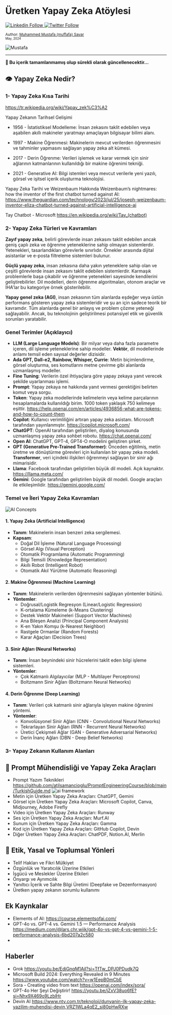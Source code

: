 # Üretken Yapay Zeka Atöylesi

  <a class="header-badge" target="_blank" href="https://www.linkedin.com/in/muffafa/">
    <img alt= "Linkedin Follow" src="https://img.shields.io/badge/style--5eba00.svg?label=LinkedIn&logo=linkedin&style=social">
  </a>
  <a class="header-badge" target="_blank" href="https://twitter.com/muffafa">
    <img alt="Twitter Follow" src="https://img.shields.io/twitter/follow/muffafa?style=social">
  </a>

  <sub>Author:
    <a href="https://linktr.ee/muffafa" target="_blank">Muhammed Mustafa (muffafa) Savar</a><br>
    <small> May, 2024</small>
  </sub>

![Mustafa](<Mustafa_Header.png>)

---

**🚨 Bu içerik tamamlanmamış olup sürekli olarak güncellenecektir...**

## 👁️ Yapay Zeka Nedir?

### 1- Yapay Zeka Kısa Tarihi

<https://tr.wikipedia.org/wiki/Yapay_zek%C3%A2>

Yapay Zekanın Tarihsel Gelişimi

- 1956 - İstatistiksel Modelleme: İnsan zekasını taklit edebilen veya aşabilen akıllı makineler yaratmayı amaçlayan bilgisayar bilimi alanı.
  
- 1997 - Makine Öğrenmesi: Makinelerin mevcut verilerden öğrenmesini ve tahminler yapmasını sağlayan yapay zeka alt kümesi.
  
- 2017 - Derin Öğrenme: Verileri işlemek ve karar vermek için sinir ağlarının katmanlarının kullanıldığı bir makine öğrenimi tekniği.

- 2021 - Generative AI: Bilgi istemleri veya mevcut verilerle yeni yazılı, görsel ve işitsel içerik oluşturma teknolojisi.

Yapay Zeka Tarihi ve Weizenbaum Hakkında
Weizenbaum’s nightmares: how the inventor of the first chatbot turned
against AI:
<https://www.theguardian.com/technology/2023/jul/25/joseph-weizenbaum-inventor-eliza-chatbot-turned-against-artificial-intelligence-ai>

Tay Chatbot - Microsoft
<https://en.wikipedia.org/wiki/Tay_(chatbot)>

### 2- Yapay Zeka Türleri ve Kavramları

**Zayıf yapay zeka**, belirli görevlerde insan zekasını taklit edebilen ancak geniş çaplı zeka ve öğrenme yeteneklerine sahip olmayan sistemlerdir. Yetenekleri, tasarlandıkları görevlerle sınırlıdır. Örnekler arasında dijital asistanlar ve e-posta filtreleme sistemleri bulunur.

**Güçlü yapay zeka**, insan zekasına daha yakın yeteneklere sahip olan ve çeşitli görevlerde insan zekasını taklit edebilen sistemlerdir. Karmaşık problemlerle başa çıkabilir ve öğrenme yetenekleri sayesinde kendilerini geliştirebilirler. Dil modelleri, derin öğrenme algoritmaları, otonom araçlar ve İHA'lar bu kategoriye örnek gösterilebilir.

**Yapay genel zeka (AGI)**, insan zekasının tüm alanlarda eşdeğer veya üstün performans gösteren yapay zeka sistemleridir ve şu an için sadece teorik bir kavramdır. Tüm alanlarda genel bir anlayış ve problem çözme yeteneği sağlayabilir. Ancak, bu teknolojinin geliştirilmesi potansiyel etik ve güvenlik sorunları yaratabilir.

### Genel Terimler (Açıklayıcı)

- **LLM (Large Language Models)**: Bir milyar veya daha fazla parametre içeren, dil işleme yeteneklerine sahip modeller. **Vektör**, dil modellerinde anlamı temsil eden sayısal değerler dizisidir.
- **Ada GPT, Dall-e2, Rainbow, Whisper, Currie**: Metin biçimlendirme, görsel oluşturma, ses komutlarını metne çevirme gibi alanlarda uzmanlaşmış modeller.
- **Fine Tuning**: Verilerin özel ihtiyaçlara göre yapay zekaya yanıt verecek şekilde uyarlanması işlemi.
- **Prompt**: Yapay zekaya ne hakkında yanıt vermesi gerektiğini belirten komut veya sorgu.
- **Token**: Yapay zeka modellerinde kelimelerin veya kelime parçalarının hesaplamalarda kullanıldığı birim. 1000 token yaklaşık 750 kelimeye eşittir. <https://help.openai.com/en/articles/4936856-what-are-tokens-and-how-to-count-them>
- **Copilot**: Kullanıcı verimliliğini artıran yapay zeka asistanı. Microsoft tarafından yayınlanmıştır. <https://copilot.microsoft.com/>
- **ChatGPT**: OpenAI tarafından geliştirilen, diyalog konusunda uzmanlaşmış yapay zeka sohbet robotu. <https://chat.openai.com/>
- **Open AI**: ChatGPT, GPT-4, GPT4-O modelini geliştiren şirket.
- **GPT (Generative Pre-Trained Transformer)**: Önceden eğitilmiş, metin üretme ve dönüştürme görevleri için kullanılan bir yapay zeka modeli. **Transformer**, veri içindeki ilişkileri öğrenmeyi sağlayan bir sinir ağı mimarisidir.
- **Llama**: Facebook tarafından geliştirilen büyük dil modeli. Açık kaynaktır. <https://llama.meta.com/>
- **Gemini**: Google tarafından geliştirilen büyük dil modeli. Google araçları ile etkileşimlidir. <https://gemini.google.com/>

### Temel ve İleri Yapay Zeka Kavramları

![AI Concepts](ai_concepts.jpeg)

#### 1. Yapay Zeka (Artificial Intelligence)

- **Tanım**: Makinelerin insan benzeri zeka sergilemesi.
- **Kapsam**:
  - Doğal Dil İşleme (Natural Language Processing)
  - Görsel Algı (Visual Perception)
  - Otomatik Programlama (Automatic Programming)
  - Bilgi Temsili (Knowledge Representation)
  - Akıllı Robot (Intelligent Robot)
  - Otomatik Akıl Yürütme (Automatic Reasoning)

#### 2. Makine Öğrenmesi (Machine Learning)

- **Tanım**: Makinelerin verilerden öğrenmesini sağlayan yöntemler bütünü.
- **Yöntemler**:
  - Doğrusal/Logistik Regresyon (Linear/Logistic Regression)
  - K-ortalama Kümeleme (k-Means Clustering)
  - Destek Vektör Makineleri (Support Vector Machines)
  - Ana Bileşen Analizi (Principal Component Analysis)
  - K-en Yakın Komşu (k-Nearest Neighbor)
  - Rastgele Ormanlar (Random Forests)
  - Karar Ağaçları (Decision Trees)

#### 3. Sinir Ağları (Neural Networks)

- **Tanım**: İnsan beynindeki sinir hücrelerini taklit eden bilgi işleme sistemleri.
- **Yöntemler**:
  - Çok Katmanlı Algılayıcılar (MLP - Multilayer Perceptrons)
  - Boltzmann Sinir Ağları (Boltzmann Neural Networks)

#### 4. Derin Öğrenme (Deep Learning)

- **Tanım**: Verileri çok katmanlı sinir ağlarıyla işleyen makine öğrenimi yöntemi.
- **Yöntemler**:
  - Konvolüsyonel Sinir Ağları (CNN - Convolutional Neural Networks)
  - Tekrarlayan Sinir Ağları (RNN - Recurrent Neural Networks)
  - Üretici Çekişmeli Ağlar (GAN - Generative Adversarial Networks)
  - Derin İnanç Ağları (DBN - Deep Belief Networks)

### 3- Yapay Zekanın Kullanım Alanları

## 🤖 Prompt Mühendisliği ve Yapay Zeka Araçları

- Prompt Yazım Teknikleri <https://github.com/atilsamancioglu/PromptEngineeringCourse/blob/main/TurkishGuide.md>
![ai framework](ai-framework.jpeg)
- Metin için Üretken Yapay Zeka Araçları: ChatGPT, Gemini
- Görsel için Üretken Yapay Zeka Araçları: Microsoft Copilot, Canva, Midjourney, Adobe Firefly
- Video için Üretken Yapay Zeka Araçları: Runway
- Ses için Üretken Yapay Zeka Araçları: Murf.AI
- Sunum için Üretken Yapay Zeka Araçları: Gamma
- Kod için Üretken Yapay Zeka Araçları: GitHub Copilot, Devin
- Diğer Üretken Yapay Zeka Araçları: ChatPDF, Notion.AI, Merlin

## 👀 Etik, Yasal ve Toplumsal Yönleri

- Telif Hakları ve Fikri Mülkiyet
- Özgünlük ve Yaratıcılık Üzerine Etkileri
- İşgücü ve Meslekler Üzerine Etkileri
- Önyargı ve Ayrımcılık
- Yanıltıcı İçerik ve Sahte Bilgi Üretimi (Deepfake ve Dezenformasyon)
- Üretken yapay zekanın sorumlu kullanımı

## Ek Kaynkalar

- Elements of AI: <https://course.elementsofai.com/>
- GPT-4o vs. GPT-4 vs. Gemini 1.5 — Performance Analysis <https://medium.com/@lars.chr.wiik/gpt-4o-vs-gpt-4-vs-gemini-1-5-performance-analysis-6bd207a2c580>
- 

## Haberler

- Grok <https://youtu.be/EdjGnqM1AjI?si=TfTw_DPJ0PDudk7Q>
- Microsoft Build 2024: Everything Revealed in 9 Minutes <https://www.youtube.com/watch?v=w1EepB0mCbE>
- Sora - Creating video from text <https://openai.com/index/sora/>
- GPT-4o Her Şeyi Değiştirir! <https://youtu.be/jZxV38uo6fE?si=Nhx9X469o9LzblHr>
- Devin AI <https://www.ntv.com.tr/teknoloji/dunyanin-ilk-yapay-zeka-yazilim-muhendisi-devin,VRZ1WLa4qE2_si80pHwRXw>
